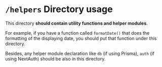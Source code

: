 # `/helpers` Directory usage

This directory **should contain utility functions and helper modules**. 

For example, if you have a function called `formatDate()` that does the formatting of the displaying date, you should put that function under this directory. 

Besides, any helper module declaration like `db` (if using Prisma), `auth` (if using NextAuth) should be also in this directory.